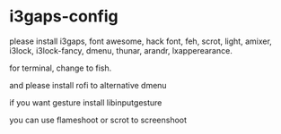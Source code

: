 
# i3gaps-config

please install i3gaps, font awesome, hack font, feh, scrot, light, amixer, i3lock, i3lock-fancy, dmenu, thunar, arandr, lxapperearance.

for terminal, change to fish.

and please install rofi to alternative dmenu 

if you want gesture install libinputgesture 

you can use flameshoot or scrot to screenshoot
